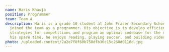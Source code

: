 ```yaml
---
name: Haris Khawja
position: Programmer
team: Team A
description: Haris is a grade 10 student at John Fraser Secondary School and has
  joined the team as a programmer. His objective is to develop efficient
  strategies for competitions and program an optimal codebase for the robots. In
  his spare time, he enjoys reading, playing soccer, and building video games.
photo: /uploaded-content/2a2e7f0f60b750dfb36c15c268d0118d.jpg
---
```

